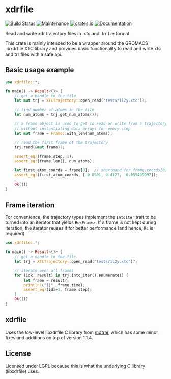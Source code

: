 # xdrfile

[![Build Status](https://travis-ci.org/danijoo/xdrfile.svg?branch=master)](https://travis-ci.org/danijoo/xdrfile)
![Maintenance](https://img.shields.io/badge/maintenance-activly--developed-brightgreen.svg)
[![crates.io](https://img.shields.io/badge/crates.io-orange.svg?longCache=true)](https://www.crates.io/crates/xdrfile)
[![Documentation](https://docs.rs/xdrfile/badge.svg)](https://docs.rs/xdrfile)

Read and write xdr trajectory files in .xtc and .trr file format

This crate is mainly intended to be a wrapper around the GROMACS libxdrfile
XTC library and provides basic functionality to read and write xtc and trr
files with a safe api.

## Basic usage example
```rust
use xdrfile::*;

fn main() -> Result<()> {
    // get a handle to the file
    let mut trj = XTCTrajectory::open_read("tests/1l2y.xtc")?;

    // find number of atoms in the file
    let num_atoms = trj.get_num_atoms()?;

    // a frame object is used to get to read or write from a trajectory
    // without instantiating data arrays for every step
    let mut frame = Frame::with_len(num_atoms);

    // read the first frame of the trajectory
    trj.read(&mut frame)?;

    assert_eq!(frame.step, 1);
    assert_eq!(frame.len(), num_atoms);

    let first_atom_coords = frame[0];  // shorthand for frame.coords[0]
    assert_eq!(first_atom_coords, [-0.8901, 0.4127, -0.055499997]);

    Ok(())
}
```

## Frame iteration
For convenience, the trajectory types implement the `IntoIter` trait to
be turned into an iterator that yields `Rc<Frame>`. If a frame is not kept
during iteration, the iterator reuses it for better performance (and hence,
`Rc` is required)

```rust
use xdrfile::*;

fn main() -> Result<()> {
    // get a handle to the file
    let trj = XTCTrajectory::open_read("tests/1l2y.xtc")?;

    // iterate over all frames
    for (idx, result) in trj.into_iter().enumerate() {
        let frame = result?;
        println!("{}", frame.time);
        assert_eq!(idx+1, frame.step);
    }
    Ok(())
}
```

## xdrfile
Uses the low-level libxdrfile C library from [mdtraj](https://github.com/mdtraj/mdtraj), which has some minor fixes and additions on top of version 1.1.4.

## License
Licensed under LGPL because this is what the underlying C library (libxdrfile) uses.
